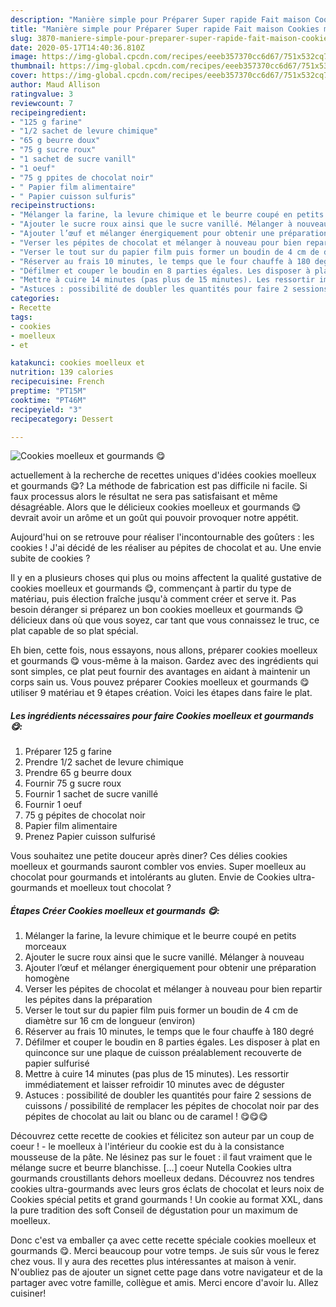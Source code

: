 ```yaml
---
description: "Manière simple pour Préparer Super rapide Fait maison Cookies moelleux et gourmands 😋"
title: "Manière simple pour Préparer Super rapide Fait maison Cookies moelleux et gourmands 😋"
slug: 3870-maniere-simple-pour-preparer-super-rapide-fait-maison-cookies-moelleux-et-gourmands
date: 2020-05-17T14:40:36.810Z
image: https://img-global.cpcdn.com/recipes/eeeb357370cc6d67/751x532cq70/cookies-moelleux-et-gourmands-😋-photo-principale-de-la-recette.jpg
thumbnail: https://img-global.cpcdn.com/recipes/eeeb357370cc6d67/751x532cq70/cookies-moelleux-et-gourmands-😋-photo-principale-de-la-recette.jpg
cover: https://img-global.cpcdn.com/recipes/eeeb357370cc6d67/751x532cq70/cookies-moelleux-et-gourmands-😋-photo-principale-de-la-recette.jpg
author: Maud Allison
ratingvalue: 3
reviewcount: 7
recipeingredient:
- "125 g farine"
- "1/2 sachet de levure chimique"
- "65 g beurre doux"
- "75 g sucre roux"
- "1 sachet de sucre vanill"
- "1 oeuf"
- "75 g ppites de chocolat noir"
- " Papier film alimentaire"
- " Papier cuisson sulfuris"
recipeinstructions:
- "Mélanger la farine, la levure chimique et le beurre coupé en petits morceaux"
- "Ajouter le sucre roux ainsi que le sucre vanillé. Mélanger à nouveau"
- "Ajouter l’œuf et mélanger énergiquement pour obtenir une préparation homogène"
- "Verser les pépites de chocolat et mélanger à nouveau pour bien repartir les pépites dans la préparation"
- "Verser le tout sur du papier film puis former un boudin de 4 cm de diamètre sur 16 cm de longueur (environ)"
- "Réserver au frais 10 minutes, le temps que le four chauffe à 180 degré"
- "Défilmer et couper le boudin en 8 parties égales. Les disposer à plat en quinconce sur une plaque de cuisson préalablement recouverte de papier sulfurisé"
- "Mettre à cuire 14 minutes (pas plus de 15 minutes). Les ressortir immédiatement et laisser refroidir 10 minutes avec de déguster"
- "Astuces : possibilité de doubler les quantités pour faire 2 sessions de cuissons / possibilité de remplacer les pépites de chocolat noir par des pépites de chocolat au lait ou blanc ou de caramel ! 😋😋😋"
categories:
- Recette
tags:
- cookies
- moelleux
- et

katakunci: cookies moelleux et 
nutrition: 139 calories
recipecuisine: French
preptime: "PT15M"
cooktime: "PT46M"
recipeyield: "3"
recipecategory: Dessert

---
```



![Cookies moelleux et gourmands 😋](https://img-global.cpcdn.com/recipes/eeeb357370cc6d67/751x532cq70/cookies-moelleux-et-gourmands-😋-photo-principale-de-la-recette.jpg)

actuellement à la recherche de recettes uniques d'idées cookies moelleux et gourmands 😋? La méthode de fabrication est pas difficile ni facile. Si faux processus alors le résultat ne sera pas satisfaisant et même désagréable. Alors que le délicieux cookies moelleux et gourmands 😋 devrait avoir un arôme et un goût qui pouvoir provoquer notre appétit.

Aujourd&#39;hui on se retrouve pour réaliser l&#39;incontournable des goûters : les cookies ! J&#39;ai décidé de les réaliser au pépites de chocolat et au. Une envie subite de cookies ?

Il y en a plusieurs choses qui plus ou moins affectent la qualité gustative de cookies moelleux et gourmands 😋, commençant à partir du type de matériau, puis élection fraîche jusqu'à comment créer et serve it. Pas besoin déranger si préparez un bon cookies moelleux et gourmands 😋 délicieux dans où que vous soyez, car tant que vous connaissez le truc, ce plat capable de so plat spécial.


Eh bien, cette fois, nous essayons, nous allons, préparer cookies moelleux et gourmands 😋 vous-même à la maison. Gardez avec des ingrédients qui sont simples, ce plat peut fournir des avantages en aidant à maintenir un corps sain us. Vous pouvez préparer Cookies moelleux et gourmands 😋 utiliser 9 matériau et 9 étapes création. Voici les étapes dans faire le plat.

<!--inarticleads1-->

##### Les ingrédients nécessaires pour faire Cookies moelleux et gourmands 😋:

1. Préparer 125 g farine
1. Prendre 1/2 sachet de levure chimique
1. Prendre 65 g beurre doux
1. Fournir 75 g sucre roux
1. Fournir 1 sachet de sucre vanillé
1. Fournir 1 oeuf
1.  75 g pépites de chocolat noir
1.   Papier film alimentaire
1. Prenez  Papier cuisson sulfurisé


Vous souhaitez une petite douceur après diner? Ces délies cookies moelleux et gourmands sauront combler vos envies. Super moelleux au chocolat pour gourmands et intolérants au gluten. Envie de Cookies ultra-gourmands et moelleux tout chocolat ? 

<!--inarticleads2-->

##### Étapes Créer Cookies moelleux et gourmands 😋:

1. Mélanger la farine, la levure chimique et le beurre coupé en petits morceaux
1. Ajouter le sucre roux ainsi que le sucre vanillé. Mélanger à nouveau
1. Ajouter l’œuf et mélanger énergiquement pour obtenir une préparation homogène
1. Verser les pépites de chocolat et mélanger à nouveau pour bien repartir les pépites dans la préparation
1. Verser le tout sur du papier film puis former un boudin de 4 cm de diamètre sur 16 cm de longueur (environ)
1. Réserver au frais 10 minutes, le temps que le four chauffe à 180 degré
1. Défilmer et couper le boudin en 8 parties égales. Les disposer à plat en quinconce sur une plaque de cuisson préalablement recouverte de papier sulfurisé
1. Mettre à cuire 14 minutes (pas plus de 15 minutes). Les ressortir immédiatement et laisser refroidir 10 minutes avec de déguster
1. Astuces : possibilité de doubler les quantités pour faire 2 sessions de cuissons / possibilité de remplacer les pépites de chocolat noir par des pépites de chocolat au lait ou blanc ou de caramel ! 😋😋😋


Découvrez cette recette de cookies et félicitez son auteur par un coup de coeur ! - le moelleux à l&#39;intérieur du cookie est du à la consistance mousseuse de la pâte. Ne lésinez pas sur le fouet : il faut vraiment que le mélange sucre et beurre blanchisse. […] coeur Nutella Cookies ultra gourmands croustillants dehors moelleux dedans. Découvrez nos tendres cookies ultra-gourmands avec leurs gros éclats de chocolat et leurs noix de Cookies spécial petits et grand gourmands ! Un cookie au format XXL, dans la pure tradition des soft Conseil de dégustation pour un maximum de moelleux. 


Donc c'est va emballer ça avec cette recette spéciale cookies moelleux et gourmands 😋. Merci beaucoup pour votre temps. Je suis sûr vous le ferez chez vous. Il y aura des recettes plus  intéressantes at maison à venir. N'oubliez pas de ajouter un signet cette page dans votre navigateur et de la partager avec votre famille, collègue et amis. Merci encore d'avoir lu. Allez cuisiner!
